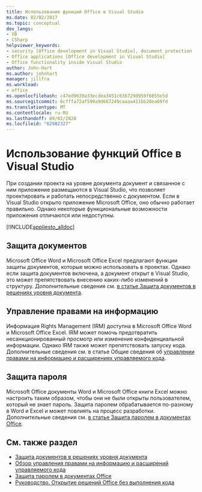 ```yaml
---
title: Использование функций Office в Visual Studio
ms.date: 02/02/2017
ms.topic: conceptual
dev_langs:
- VB
- CSharp
helpviewer_keywords:
- security [Office development in Visual Studio], document protection
- Office applications [Office development in Visual Studio]
- Office functionality inside Visual Studio
author: John-Hart
ms.author: johnhart
manager: jillfra
ms.workload:
- office
ms.openlocfilehash: c47ed9639a33ecdea3451c63b729d959f6855e5d
ms.sourcegitcommit: 6cfffa72af599a9d667249caaaa411bb28ea69fd
ms.translationtype: MT
ms.contentlocale: ru-RU
ms.lasthandoff: 09/02/2020
ms.locfileid: "62982327"
---
```

# <a name="use-office-functionality-inside-of-visual-studio"></a>Использование функций Office в Visual Studio
  При создании проекта на уровне документа документ и связанное с ним приложение размещаются в Visual Studio, что позволяет проектировать и работать непосредственно с документом. Если в Visual Studio открыто приложение Microsoft Office, оно обычно работает правильно. Однако некоторые функциональные возможности приложения отличаются или недоступны.

 [!INCLUDE[appliesto_alldoc](../vsto/includes/appliesto-alldoc-md.md)]

## <a name="document-protection"></a>Защита документов
 Microsoft Office Word и Microsoft Office Excel предлагают функции защиты документов, которые можно использовать в проектах. Однако если защита документов включена, а документ открыт в Visual Studio, это может препятствовать внесению каких-либо изменений в структуру. Дополнительные сведения см. [в статье Защита документов в решениях уровня документа](../vsto/document-protection-in-document-level-solutions.md).

## <a name="information-rights-management"></a>Управление правами на информацию
 Информация Rights Management (IRM) доступна в Microsoft Office Word и Microsoft Office Excel. IRM может помочь предотвратить несанкционированный просмотр или изменение конфиденциальной информации. Однако IRM также может препятствовать запуску кода. Дополнительные сведения см. в статье Общие сведения об [управлении правами на информацию и расширениях управляемого кода](../vsto/information-rights-management-and-managed-code-extensions-overview.md).

## <a name="password-protection"></a>Защита пароля
 Microsoft Office документы Word и Microsoft Office книги Excel можно настроить таким образом, чтобы они не были открыты пользователем, который не знает пароль. Защита паролем обрабатывается по-разному в Word и Excel и может повлиять на процесс разработки. Дополнительные сведения см. [в статье Защита паролем в документах Office](../vsto/password-protection-on-office-documents.md).

## <a name="see-also"></a>См. также раздел
- [Защита документов в решениях уровня документа](../vsto/document-protection-in-document-level-solutions.md)
- [Обзор управления правами на информацию и расширений управляемого кода](../vsto/information-rights-management-and-managed-code-extensions-overview.md)
- [Защита паролем в документах Office](../vsto/password-protection-on-office-documents.md)
- [Руководство. Открытие решений Office без выполнения кода](../vsto/how-to-open-office-solutions-without-running-code.md)
